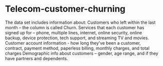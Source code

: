 # Telecom-customer-churning
The data set  includes information about: Customers who left within the last month – the column is called Churn. Services that each customer has signed up for – phone, multiple lines, internet, online security, online backup, device  protection, tech support, and streaming TV and movies. 
Customer account information - how long they’ve been a customer, contract, payment method, paperless billing, monthly 
charges, and total charges
Demographic info about customers – gender, age range, and if they have partners and dependents.

